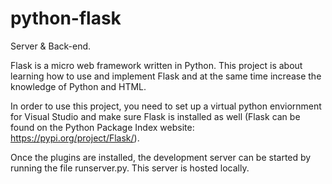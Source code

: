 # python-flask
Server & Back-end.

Flask is a micro web framework written in Python. This project is about learning how to use and implement Flask and at the same time increase the knowledge of Python and HTML.

In order to use this project, you need to set up a virtual python enviornment for Visual Studio and make sure Flask is installed as well (Flask can be found on the Python Package Index website: https://pypi.org/project/Flask/).

Once the plugins are installed, the development server can be started by running the file runserver.py. This server is hosted locally. 
